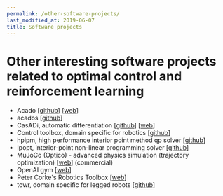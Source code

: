 ```yaml
---
permalink: /other-software-projects/
last_modified_at: 2019-06-07
title: Software projects
---
```


# Other interesting software projects related to optimal control and reinforcement learning

- Acado [[github](https://github.com/acado/acado)] [[web](http://acado.github.io/)]
- acados [[github](https://github.com/acados/acados)]
- CasADi, automatic differentiation [[github](https://github.com/casadi/casadi)] [[web](https://web.casadi.org/)]
- Control toolbox, domain specific for robotics [[github](https://github.com/ethz-adrl/control-toolbox)]
- hpipm, high performance interior point method qp solver [[github](https://github.com/giaf/hpipm)]
- Ipopt, interior-point non-linear programming solver [[github](https://github.com/coin-or/Ipopt)]
- MuJoCo (Optico) - advanced physics simulation (trajectory optimization) [[web](http://www.mujoco.org/)] (commercial)
- OpenAI gym [[web](https://gym.openai.com/)]
- Peter Corke's Robotics Toolbox [[web](http://petercorke.com/wordpress/toolboxes/robotics-toolbox)]
- towr, domain specific for legged robots [[github](https://github.com/ethz-adrl/towr)]
